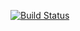 [![Build Status](https://travis-ci.org/jpgough/buzz.svg?branch=master)](https://travis-ci.org/jpgough/buzz)

